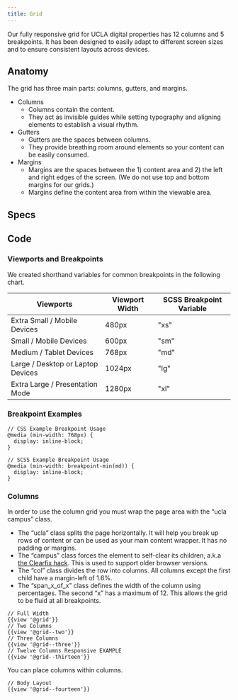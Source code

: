 ```yaml
---
title: Grid
---
```

Our fully responsive grid for UCLA digital properties has 12 columns and 5 breakpoints. It has been designed to easily adapt to different screen sizes and to ensure consistent layouts across devices.

## **Anatomy**

The grid has three main parts: columns, gutters, and margins.

* Columns
  * Columns contain the content.
  * They act as invisible guides while setting typography and aligning elements to establish a visual rhythm.
* Gutters
  * Gutters are the spaces between columns.
  * They provide breathing room around elements so your content can be easily consumed.
* Margins
  * Margins are the spaces between the 1) content area and 2) the left and right edges of the screen. (We do not use top and bottom margins for our grids.)
  * Margins define the content area from within the viewable area.

## **Specs**

<!-- Pending Grid Spec Image to Be Placed Here -->

## **Code**

### **Viewports and Breakpoints**

We created shorthand variables for common breakpoints in the following chart.

Viewports | Viewport Width | SCSS Breakpoint Variable
------------ | ------------- | -------------
Extra Small / Mobile Devices | 480px | "xs"
Small / Mobile Devices | 600px | "sm"
Medium / Tablet Devices | 768px | "md"
Large / Desktop or Laptop Devices | 1024px | "lg"
Extra Large / Presentation Mode | 1280px | "xl"

### **Breakpoint Examples**

```
// CSS Example Breakpoint Usage
@media (min-width: 768px) {
  display: inline-block;
}

// SCSS Example Breakpoint Usage
@media (min-width: breakpoint-min(md)) {
  display: inline-block;
}

```

### **Columns**

In order to use the column grid you must wrap the page area with the “ucla campus” class.

* The “ucla” class splits the page horizontally. It will help you break up rows of content or can be used as your main content wrapper. It has no padding or margins.
* The “campus” class forces the element to self-clear its children, a.k.a [the Clearfix hack](https://css-tricks.com/snippets/css/clear-fix/). This is used to support older browser versions.
* The “col” class divides the row into columns. All columns except the first child have a margin-left of 1.6%.
* The “span_x_of_x” class defines the width of the column using percentages. The second “x” has a maximum of 12. This allows the grid to be fluid at all breakpoints.

```
// Full Width
{{view '@grid'}}
// Two Columns
{{view '@grid--two'}}
// Three Columns
{{view '@grid--three'}}
// Twelve Columns Responsive EXAMPLE
{{view '@grid--thirteen'}}
```

You can place columns within columns.

```
// Body Layout
{{view '@grid--fourteen'}}
```
